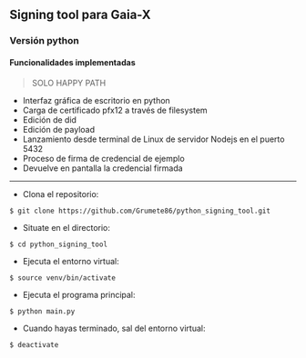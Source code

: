 ## Signing tool para Gaia-X ##

### Versión python ###

#### Funcionalidades implementadas #
>SOLO HAPPY PATH
- Interfaz gráfica de escritorio en python
- Carga de certificado pfx12 a través de filesystem
- Edición de did
- Edición de payload
- Lanzamiento desde terminal de Linux de servidor Nodejs en el puerto 5432
- Proceso de firma de credencial de ejemplo 
- Devuelve en pantalla la credencial firmada

___
 


- Clona el repositorio:
```
$ git clone https://github.com/Grumete86/python_signing_tool.git
```

- Situate en el directorio:

```
$ cd python_signing_tool
```

- Ejecuta el entorno virtual:

```
$ source venv/bin/activate
```

- Ejecuta el programa principal:

```
$ python main.py
```

- Cuando hayas terminado, sal del entorno virtual:

```
$ deactivate
```

